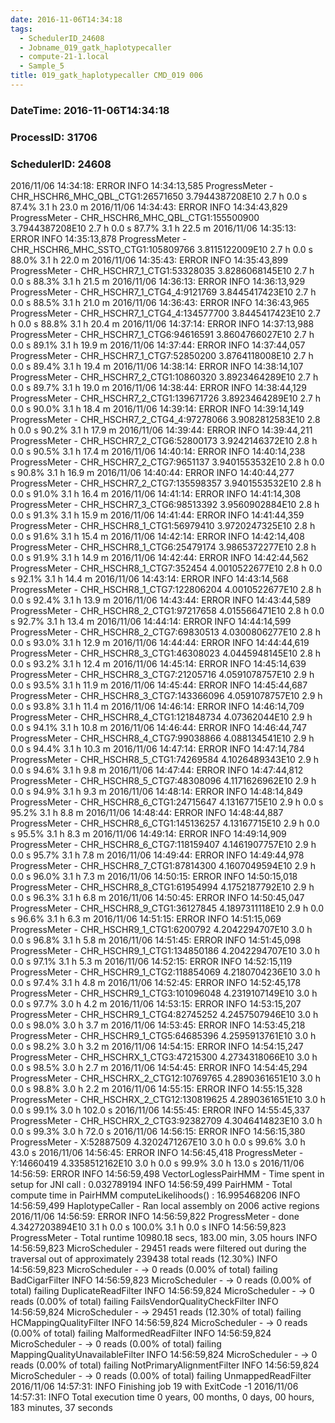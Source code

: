 ```yaml
---
date: 2016-11-06T14:34:18
tags:
  - SchedulerID_24608
  - Jobname_019_gatk_haplotypecaller
  - compute-21-1.local
  - Sample_5
title: 019_gatk_haplotypecaller CMD_019 006
---
```


### DateTime: 2016-11-06T14:34:18
### ProcessID: 31706
### SchedulerID: 24608


2016/11/06 14:34:18: ERROR INFO  14:34:13,585 ProgressMeter - CHR_HSCHR6_MHC_QBL_CTG1:26571650   3.7944387208E10     2.7 h            0.0 s       87.4%     3.1 h      23.0 m 
 2016/11/06 14:34:43: ERROR INFO  14:34:43,829 ProgressMeter - CHR_HSCHR6_MHC_QBL_CTG1:155500900   3.7944387208E10     2.7 h            0.0 s       87.7%     3.1 h      22.5 m 
 2016/11/06 14:35:13: ERROR INFO  14:35:13,878 ProgressMeter - CHR_HSCHR6_MHC_SSTO_CTG1:105809766   3.8115122009E10     2.7 h            0.0 s       88.0%     3.1 h      22.0 m 
 2016/11/06 14:35:43: ERROR INFO  14:35:43,899 ProgressMeter - CHR_HSCHR7_1_CTG1:53328035   3.8286068145E10     2.7 h            0.0 s       88.3%     3.1 h      21.5 m 
 2016/11/06 14:36:13: ERROR INFO  14:36:13,929 ProgressMeter - CHR_HSCHR7_1_CTG4_4:9121769   3.8445417423E10     2.7 h            0.0 s       88.5%     3.1 h      21.0 m 
 2016/11/06 14:36:43: ERROR INFO  14:36:43,965 ProgressMeter - CHR_HSCHR7_1_CTG4_4:134577700   3.8445417423E10     2.7 h            0.0 s       88.8%     3.1 h      20.4 m 
 2016/11/06 14:37:14: ERROR INFO  14:37:13,988 ProgressMeter - CHR_HSCHR7_1_CTG6:94616591   3.8604766027E10     2.7 h            0.0 s       89.1%     3.1 h      19.9 m 
 2016/11/06 14:37:44: ERROR INFO  14:37:44,057 ProgressMeter - CHR_HSCHR7_1_CTG7:52850200   3.8764118008E10     2.7 h            0.0 s       89.4%     3.1 h      19.4 m 
 2016/11/06 14:38:14: ERROR INFO  14:38:14,107 ProgressMeter - CHR_HSCHR7_2_CTG1:10860320   3.8923464289E10     2.7 h            0.0 s       89.7%     3.1 h      19.0 m 
 2016/11/06 14:38:44: ERROR INFO  14:38:44,129 ProgressMeter - CHR_HSCHR7_2_CTG1:139671726   3.8923464289E10     2.7 h            0.0 s       90.0%     3.1 h      18.4 m 
 2016/11/06 14:39:14: ERROR INFO  14:39:14,149 ProgressMeter - CHR_HSCHR7_2_CTG4_4:97278066   3.9082812583E10     2.8 h            0.0 s       90.2%     3.1 h      17.9 m 
 2016/11/06 14:39:44: ERROR INFO  14:39:44,211 ProgressMeter - CHR_HSCHR7_2_CTG6:52800173   3.9242146372E10     2.8 h            0.0 s       90.5%     3.1 h      17.4 m 
 2016/11/06 14:40:14: ERROR INFO  14:40:14,238 ProgressMeter - CHR_HSCHR7_2_CTG7:9651137   3.9401553532E10     2.8 h            0.0 s       90.8%     3.1 h      16.9 m 
 2016/11/06 14:40:44: ERROR INFO  14:40:44,277 ProgressMeter - CHR_HSCHR7_2_CTG7:135598357   3.9401553532E10     2.8 h            0.0 s       91.0%     3.1 h      16.4 m 
 2016/11/06 14:41:14: ERROR INFO  14:41:14,308 ProgressMeter - CHR_HSCHR7_3_CTG6:98513392   3.9560902884E10     2.8 h            0.0 s       91.3%     3.1 h      15.9 m 
 2016/11/06 14:41:44: ERROR INFO  14:41:44,359 ProgressMeter - CHR_HSCHR8_1_CTG1:56979410   3.9720247325E10     2.8 h            0.0 s       91.6%     3.1 h      15.4 m 
 2016/11/06 14:42:14: ERROR INFO  14:42:14,408 ProgressMeter - CHR_HSCHR8_1_CTG6:25479174   3.9865372277E10     2.8 h            0.0 s       91.9%     3.1 h      14.9 m 
 2016/11/06 14:42:44: ERROR INFO  14:42:44,562 ProgressMeter - CHR_HSCHR8_1_CTG7:352454   4.0010522677E10     2.8 h            0.0 s       92.1%     3.1 h      14.4 m 
 2016/11/06 14:43:14: ERROR INFO  14:43:14,568 ProgressMeter - CHR_HSCHR8_1_CTG7:122806204   4.0010522677E10     2.8 h            0.0 s       92.4%     3.1 h      13.9 m 
 2016/11/06 14:43:44: ERROR INFO  14:43:44,589 ProgressMeter - CHR_HSCHR8_2_CTG1:97217658   4.015566471E10     2.8 h            0.0 s       92.7%     3.1 h      13.4 m 
 2016/11/06 14:44:14: ERROR INFO  14:44:14,599 ProgressMeter - CHR_HSCHR8_2_CTG7:69830513   4.0300806277E10     2.8 h            0.0 s       93.0%     3.1 h      12.9 m 
 2016/11/06 14:44:44: ERROR INFO  14:44:44,619 ProgressMeter - CHR_HSCHR8_3_CTG1:46308023   4.0445948145E10     2.8 h            0.0 s       93.2%     3.1 h      12.4 m 
 2016/11/06 14:45:14: ERROR INFO  14:45:14,639 ProgressMeter - CHR_HSCHR8_3_CTG7:21205716   4.0591078757E10     2.9 h            0.0 s       93.5%     3.1 h      11.9 m 
 2016/11/06 14:45:44: ERROR INFO  14:45:44,687 ProgressMeter - CHR_HSCHR8_3_CTG7:143366096   4.0591078757E10     2.9 h            0.0 s       93.8%     3.1 h      11.4 m 
 2016/11/06 14:46:14: ERROR INFO  14:46:14,709 ProgressMeter - CHR_HSCHR8_4_CTG1:121848734    4.07362044E10     2.9 h            0.0 s       94.1%     3.1 h      10.8 m 
 2016/11/06 14:46:44: ERROR INFO  14:46:44,747 ProgressMeter - CHR_HSCHR8_4_CTG7:99038866   4.088134541E10     2.9 h            0.0 s       94.4%     3.1 h      10.3 m 
 2016/11/06 14:47:14: ERROR INFO  14:47:14,784 ProgressMeter - CHR_HSCHR8_5_CTG1:74269584   4.1026489343E10     2.9 h            0.0 s       94.6%     3.1 h       9.8 m 
 2016/11/06 14:47:44: ERROR INFO  14:47:44,812 ProgressMeter - CHR_HSCHR8_5_CTG7:48308096   4.1171626962E10     2.9 h            0.0 s       94.9%     3.1 h       9.3 m 
 2016/11/06 14:48:14: ERROR INFO  14:48:14,849 ProgressMeter - CHR_HSCHR8_6_CTG1:24715647    4.13167715E10     2.9 h            0.0 s       95.2%     3.1 h       8.8 m 
 2016/11/06 14:48:44: ERROR INFO  14:48:44,887 ProgressMeter - CHR_HSCHR8_6_CTG1:145136257    4.13167715E10     2.9 h            0.0 s       95.5%     3.1 h       8.3 m 
 2016/11/06 14:49:14: ERROR INFO  14:49:14,909 ProgressMeter - CHR_HSCHR8_6_CTG7:118159407   4.1461907757E10     2.9 h            0.0 s       95.7%     3.1 h       7.8 m 
 2016/11/06 14:49:44: ERROR INFO  14:49:44,978 ProgressMeter - CHR_HSCHR8_7_CTG1:87814300   4.1607049594E10     2.9 h            0.0 s       96.0%     3.1 h       7.3 m 
 2016/11/06 14:50:15: ERROR INFO  14:50:15,018 ProgressMeter - CHR_HSCHR8_8_CTG1:61954994   4.1752187792E10     2.9 h            0.0 s       96.3%     3.1 h       6.8 m 
 2016/11/06 14:50:45: ERROR INFO  14:50:45,047 ProgressMeter - CHR_HSCHR8_9_CTG1:36127845   4.1897311118E10     2.9 h            0.0 s       96.6%     3.1 h       6.3 m 
 2016/11/06 14:51:15: ERROR INFO  14:51:15,069 ProgressMeter - CHR_HSCHR9_1_CTG1:6200792   4.2042294707E10     3.0 h            0.0 s       96.8%     3.1 h       5.8 m 
 2016/11/06 14:51:45: ERROR INFO  14:51:45,098 ProgressMeter - CHR_HSCHR9_1_CTG1:134850186   4.2042294707E10     3.0 h            0.0 s       97.1%     3.1 h       5.3 m 
 2016/11/06 14:52:15: ERROR INFO  14:52:15,119 ProgressMeter - CHR_HSCHR9_1_CTG2:118854069   4.2180704236E10     3.0 h            0.0 s       97.4%     3.1 h       4.8 m 
 2016/11/06 14:52:45: ERROR INFO  14:52:45,178 ProgressMeter - CHR_HSCHR9_1_CTG3:101096048   4.2319107149E10     3.0 h            0.0 s       97.7%     3.0 h       4.2 m 
 2016/11/06 14:53:15: ERROR INFO  14:53:15,207 ProgressMeter - CHR_HSCHR9_1_CTG4:82745252   4.2457507946E10     3.0 h            0.0 s       98.0%     3.0 h       3.7 m 
 2016/11/06 14:53:45: ERROR INFO  14:53:45,218 ProgressMeter - CHR_HSCHR9_1_CTG5:64685396   4.2595913761E10     3.0 h            0.0 s       98.2%     3.0 h       3.2 m 
 2016/11/06 14:54:15: ERROR INFO  14:54:15,247 ProgressMeter - CHR_HSCHRX_1_CTG3:47215300   4.2734318066E10     3.0 h            0.0 s       98.5%     3.0 h       2.7 m 
 2016/11/06 14:54:45: ERROR INFO  14:54:45,294 ProgressMeter - CHR_HSCHRX_2_CTG12:10769765   4.2890361651E10     3.0 h            0.0 s       98.8%     3.0 h       2.2 m 
 2016/11/06 14:55:15: ERROR INFO  14:55:15,328 ProgressMeter - CHR_HSCHRX_2_CTG12:130819625   4.2890361651E10     3.0 h            0.0 s       99.1%     3.0 h     102.0 s 
 2016/11/06 14:55:45: ERROR INFO  14:55:45,337 ProgressMeter - CHR_HSCHRX_2_CTG3:92382709   4.3046414823E10     3.0 h            0.0 s       99.3%     3.0 h      72.0 s 
 2016/11/06 14:56:15: ERROR INFO  14:56:15,380 ProgressMeter -      X:52887509   4.3202471267E10     3.0 h            0.0 s       99.6%     3.0 h      43.0 s 
 2016/11/06 14:56:45: ERROR INFO  14:56:45,418 ProgressMeter -      Y:14660419   4.3358512162E10     3.0 h            0.0 s       99.9%     3.0 h      13.0 s 
 2016/11/06 14:56:59: ERROR INFO  14:56:59,498 VectorLoglessPairHMM - Time spent in setup for JNI call : 0.032789194 
INFO  14:56:59,499 PairHMM - Total compute time in PairHMM computeLikelihoods() : 16.995468206 
INFO  14:56:59,499 HaplotypeCaller - Ran local assembly on 2006 active regions 
 2016/11/06 14:56:59: ERROR INFO  14:56:59,822 ProgressMeter -            done   4.3427203894E10     3.1 h            0.0 s      100.0%     3.1 h       0.0 s 
INFO  14:56:59,823 ProgressMeter - Total runtime 10980.18 secs, 183.00 min, 3.05 hours 
INFO  14:56:59,823 MicroScheduler - 29451 reads were filtered out during the traversal out of approximately 239438 total reads (12.30%) 
INFO  14:56:59,823 MicroScheduler -   -> 0 reads (0.00% of total) failing BadCigarFilter 
INFO  14:56:59,823 MicroScheduler -   -> 0 reads (0.00% of total) failing DuplicateReadFilter 
INFO  14:56:59,824 MicroScheduler -   -> 0 reads (0.00% of total) failing FailsVendorQualityCheckFilter 
INFO  14:56:59,824 MicroScheduler -   -> 29451 reads (12.30% of total) failing HCMappingQualityFilter 
INFO  14:56:59,824 MicroScheduler -   -> 0 reads (0.00% of total) failing MalformedReadFilter 
INFO  14:56:59,824 MicroScheduler -   -> 0 reads (0.00% of total) failing MappingQualityUnavailableFilter 
INFO  14:56:59,824 MicroScheduler -   -> 0 reads (0.00% of total) failing NotPrimaryAlignmentFilter 
INFO  14:56:59,824 MicroScheduler -   -> 0 reads (0.00% of total) failing UnmappedReadFilter 
 2016/11/06 14:57:31: INFO Finishing job 19 with ExitCode -1
 2016/11/06 14:57:31: INFO Total execution time 0 years, 00 months, 0 days, 00 hours, 183 minutes, 37 seconds
 